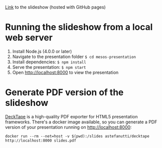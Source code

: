 [Link](https://bastiaanvanassche.github.io/mesos-presentation) to the slideshow (hosted with GitHub pages)
# Running the slideshow from a local web server
1. Install Node.js (4.0.0 or later)
2. Navigate to the presentation folder `$ cd mesos-presentation`
3. Install dependencies: `$ npm install`
4. Serve the presentation: `$ npm start`
5. Open [http://localhost:8000](http://localhost:8000) to view the presentation

# Generate PDF version of the slideshow
[DeckTape](https://github.com/astefanutti/decktape) is a high-quality PDF exporter for HTML5 presentation frameworks. There's a docker image available, so you can generate a PDF version of your presentation running on [http://localhost:8000](http://localhost:8000):

`docker run --rm --net=host -v $(pwd):/slides astefanutti/decktape http://localhost:8000 slides.pdf`